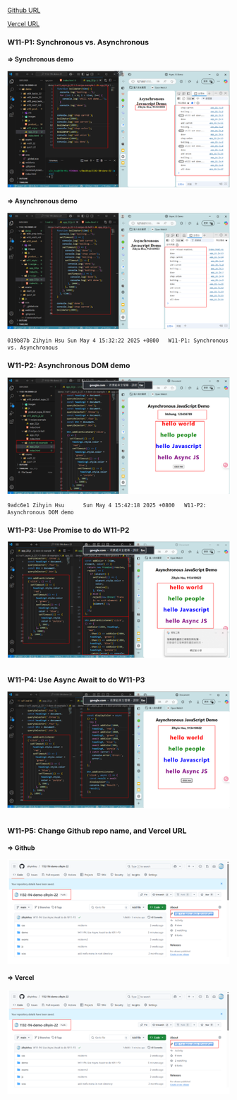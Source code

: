 [Github URL](https://github.com/zihyinhsu/1132-1N-demo-22)

[Vercel URL](https://1132-1-n-demo-22.vercel.app/)

### W11-P1: Synchronous vs. Asynchronous

#### => Synchronous demo

![alt text](img/p1-1.png)

#### => Asynchronous demo

![alt text](img/p1-2.png)

```
019b87b Zihyin Hsu Sun May 4 15:32:22 2025 +0800   W11-P1: Synchronous vs. Asynchronous
```

### W11-P2: Asynchronous DOM demo

![alt text](img/p2-1.png)

```
9adc6e1 Zihyin Hsu      Sun May 4 15:42:18 2025 +0800   W11-P2: Asynchronous DOM demo
```

### W11-P3: Use Promise to do W11-P2

![alt text](img/p3-1.png)

```

```

### W11-P4: Use Async Await to do W11-P3

![alt text](img/p4-1.png)

```

```

### W11-P5: Change Github repo name, and Vercel URL

#### => Github

![alt text](img/p5-1.png)

#### => Vercel

![alt text](img/p5-1.png)

```

```
